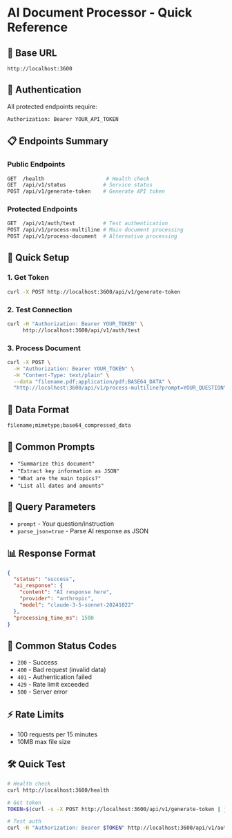# AI Document Processor - Quick Reference

## 🚀 Base URL
```
http://localhost:3600
```

## 🔑 Authentication
All protected endpoints require:
```
Authorization: Bearer YOUR_API_TOKEN
```

## 📋 Endpoints Summary

### Public Endpoints
```bash
GET  /health                    # Health check
GET  /api/v1/status            # Service status
POST /api/v1/generate-token    # Generate API token
```

### Protected Endpoints
```bash
GET  /api/v1/auth/test         # Test authentication
POST /api/v1/process-multiline # Main document processing
POST /api/v1/process-document  # Alternative processing
```

## 🔧 Quick Setup

### 1. Get Token
```bash
curl -X POST http://localhost:3600/api/v1/generate-token
```

### 2. Test Connection
```bash
curl -H "Authorization: Bearer YOUR_TOKEN" \
     http://localhost:3600/api/v1/auth/test
```

### 3. Process Document
```bash
curl -X POST \
  -H "Authorization: Bearer YOUR_TOKEN" \
  -H "Content-Type: text/plain" \
  --data "filename.pdf;application/pdf;BASE64_DATA" \
  "http://localhost:3600/api/v1/process-multiline?prompt=YOUR_QUESTION"
```

## 📄 Data Format
```
filename;mimetype;base64_compressed_data
```

## 🎯 Common Prompts
- `"Summarize this document"`
- `"Extract key information as JSON"`
- `"What are the main topics?"`
- `"List all dates and amounts"`

## 🔧 Query Parameters
- `prompt` - Your question/instruction
- `parse_json=true` - Parse AI response as JSON

## 📊 Response Format
```json
{
  "status": "success",
  "ai_response": {
    "content": "AI response here",
    "provider": "anthropic",
    "model": "claude-3-5-sonnet-20241022"
  },
  "processing_time_ms": 1500
}
```

## 🚨 Common Status Codes
- `200` - Success
- `400` - Bad request (invalid data)
- `401` - Authentication failed
- `429` - Rate limit exceeded
- `500` - Server error

## ⚡ Rate Limits
- 100 requests per 15 minutes
- 10MB max file size

## 🛠️ Quick Test
```bash
# Health check
curl http://localhost:3600/health

# Get token
TOKEN=$(curl -s -X POST http://localhost:3600/api/v1/generate-token | jq -r .token)

# Test auth
curl -H "Authorization: Bearer $TOKEN" http://localhost:3600/api/v1/auth/test
``` 